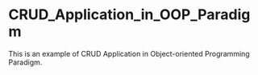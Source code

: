 # CRUD_Application_in_OOP_Paradigm
This is an example of CRUD Application in Object-oriented Programming Paradigm.
